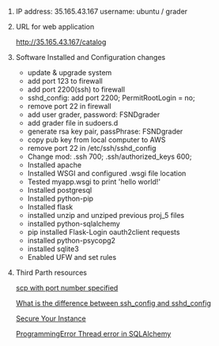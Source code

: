 1. IP address: 35.165.43.167 username: ubuntu / grader


2. URL for web application

	http://35.165.43.167/catalog


3. Software Installed and Configuration changes

	- update & upgrade system
	- add port 123 to firewall
	- add port 2200(ssh) to firewall
	- sshd_config: add port 2200; PermitRootLogin = no;
	- remove port 22 in firewall
	- add user grader, password: FSNDgrader
	- add grader file in sudoers.d
	- generate rsa key pair, passPhrase: FSNDgrader
	- copy pub key from local computer to AWS
	- remove port 22 in /etc/ssh/sshd_config
	- Change mod: .ssh 700; .ssh/authorized_keys 600;
	- Installed apache
	- Installed WSGI and configured .wsgi file location
	- Tested myapp.wsgi to print 'hello world!'
	- Installed postgresql
	- Installed python-pip
	- Installed flask
	- installed unzip and unziped previous proj_5 files
	- installed python-sqlalchemy
	- pip installed Flask-Login oauth2client requests
	- installed python-psycopg2
	- installed sqlite3
	- Enabled UFW and set rules

4. Third Parth resources

	[scp with port number specified](https://stackoverflow.com/questions/10341032/scp-with-port-number-specified)
	
	[What is the difference between ssh_config and sshd_config](https://prasadlinuxblog.wordpress.com/2012/09/13/what-is-the-difference-between-ssh_config-and-sshd_config/)
	
	[Secure Your Instance](http://jeffreifman.com/how-to-install-your-own-private-e-mail-server-in-the-amazon-cloud-aws/secure-your-instance/)
	
	[ProgrammingError Thread error in SQLAlchemy](https://stackoverflow.com/questions/15140554/programmingerror-thread-error-in-sqlalchemy)
